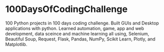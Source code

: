 # 100DaysOfCodingChallenge

100 Python projects in 100 days coding challenge.
Built GUIs and Desktop applications with python.
Learned automation, game, app and web development, data sceince and machine learning all using, 
Selenium, Beautiful Soup, Request, Flask, Pandas, NumPy, Scikit Learn, Plotly, and Matplotlib.


